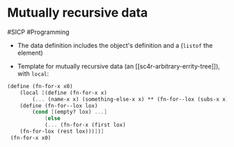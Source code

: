 # Mutually recursive data

#SICP #Programming

- The data definition includes the object's definition and a (`listof` the element)

- Template for mutually recursive data (an [[sc4r-arbitrary-errity-tree]]), with `local`:

```scheme
(define (fn-for-x x0)
	(local [(define (fn-for-x x)
		(... (name-x x) (something-else-x x) ** (fn-for--lox (subs-x x))))
	(define (fn-for--lox lox)
		(cond [(empty? lox) ...]
			[else
			(... (fn-for-x (first lox)
	(fn-for-lox (rest lox)))])]
 (fn-for-x x0)
```
